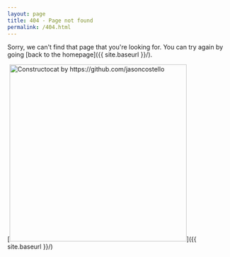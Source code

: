 ```yaml
---
layout: page
title: 404 - Page not found
permalink: /404.html
---
```


Sorry, we can't find that page that you're looking for.
You can try again by going [back to the homepage]({{ site.baseurl }}/).

[<img src="{{ site.baseurl }}/images/404.jpg" alt="Constructocat by https://github.com/jasoncostello" style="width: 400px;"/>]({{ site.baseurl }}/)
